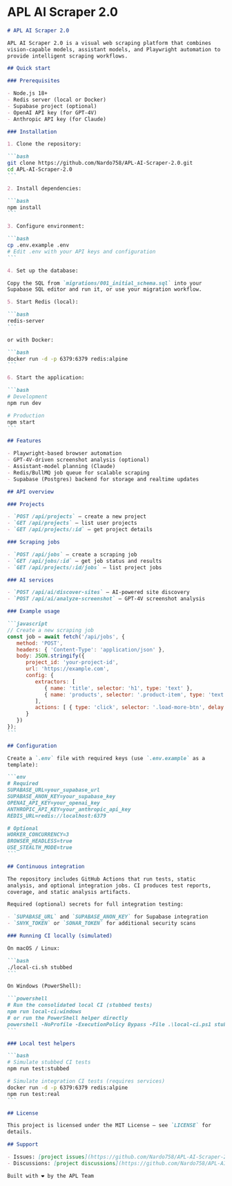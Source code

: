 # APL AI Scraper 2.0
````markdown
# APL AI Scraper 2.0

APL AI Scraper 2.0 is a visual web scraping platform that combines
vision-capable models, assistant models, and Playwright automation to
provide intelligent scraping workflows.

## Quick start

### Prerequisites

- Node.js 18+
- Redis server (local or Docker)
- Supabase project (optional)
- OpenAI API key (for GPT-4V)
- Anthropic API key (for Claude)

### Installation

1. Clone the repository:

```bash
git clone https://github.com/Nardo758/APL-AI-Scraper-2.0.git
cd APL-AI-Scraper-2.0
```

2. Install dependencies:

```bash
npm install
```

3. Configure environment:

```bash
cp .env.example .env
# Edit .env with your API keys and configuration
```

4. Set up the database:

Copy the SQL from `migrations/001_initial_schema.sql` into your
Supabase SQL editor and run it, or use your migration workflow.

5. Start Redis (local):

```bash
redis-server
```

or with Docker:

```bash
docker run -d -p 6379:6379 redis:alpine
```

6. Start the application:

```bash
# Development
npm run dev

# Production
npm start
```

## Features

- Playwright-based browser automation
- GPT-4V-driven screenshot analysis (optional)
- Assistant-model planning (Claude)
- Redis/BullMQ job queue for scalable scraping
- Supabase (Postgres) backend for storage and realtime updates

## API overview

### Projects

- `POST /api/projects` — create a new project
- `GET /api/projects` — list user projects
- `GET /api/projects/:id` — get project details

### Scraping jobs

- `POST /api/jobs` — create a scraping job
- `GET /api/jobs/:id` — get job status and results
- `GET /api/projects/:id/jobs` — list project jobs

### AI services

- `POST /api/ai/discover-sites` — AI-powered site discovery
- `POST /api/ai/analyze-screenshot` — GPT-4V screenshot analysis

### Example usage

```javascript
// Create a new scraping job
const job = await fetch('/api/jobs', {
   method: 'POST',
   headers: { 'Content-Type': 'application/json' },
   body: JSON.stringify({
      project_id: 'your-project-id',
      url: 'https://example.com',
      config: {
         extractors: [
            { name: 'title', selector: 'h1', type: 'text' },
            { name: 'products', selector: '.product-item', type: 'text', multiple: true }
         ],
         actions: [ { type: 'click', selector: '.load-more-btn', delay: 1000 } ]
      }
   })
});
```

## Configuration

Create a `.env` file with required keys (use `.env.example` as a
template):

```env
# Required
SUPABASE_URL=your_supabase_url
SUPABASE_ANON_KEY=your_supabase_key
OPENAI_API_KEY=your_openai_key
ANTHROPIC_API_KEY=your_anthropic_api_key
REDIS_URL=redis://localhost:6379

# Optional
WORKER_CONCURRENCY=3
BROWSER_HEADLESS=true
USE_STEALTH_MODE=true
```

## Continuous integration

The repository includes GitHub Actions that run tests, static
analysis, and optional integration jobs. CI produces test reports,
coverage, and static analysis artifacts.

Required (optional) secrets for full integration testing:

- `SUPABASE_URL` and `SUPABASE_ANON_KEY` for Supabase integration
- `SNYK_TOKEN` or `SONAR_TOKEN` for additional security scans

### Running CI locally (simulated)

On macOS / Linux:

```bash
./local-ci.sh stubbed
```

On Windows (PowerShell):

```powershell
# Run the consolidated local CI (stubbed tests)
npm run local-ci:windows
# or run the PowerShell helper directly
powershell -NoProfile -ExecutionPolicy Bypass -File .\local-ci.ps1 stubbed
```

### Local test helpers

```bash
# Simulate stubbed CI tests
npm run test:stubbed

# Simulate integration CI tests (requires services)
docker run -d -p 6379:6379 redis:alpine
npm run test:real
```

## License

This project is licensed under the MIT License — see `LICENSE` for
details.

## Support

- Issues: [project issues](https://github.com/Nardo758/APL-AI-Scraper-2.0/issues)
- Discussions: [project discussions](https://github.com/Nardo758/APL-AI-Scraper-2.0/discussions)

Built with ❤️ by the APL Team

````
